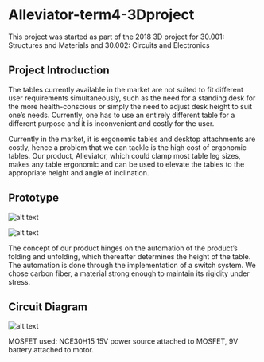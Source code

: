 # Alleviator-term4-3Dproject

This project was started as part of the 2018 3D project for 30.001: Structures and Materials and 30.002: Circuits and Electronics

## Project Introduction
The tables currently available in the market are not suited to fit different user requirements simultaneously, such as the need for a standing desk for the more health-conscious or simply the need to adjust desk height to suit one’s needs. Currently, one has to use an entirely different table for a different purpose and it is inconvenient and costly for the user.  
 
Currently in the market, it is ergonomic tables and desktop attachments are costly, hence a problem that we can tackle is the high cost of ergonomic tables. Our product, Alleviator, which could clamp most table leg sizes, makes any table ergonomic and can be used to elevate the tables to the appropriate height and angle of inclination.

## Prototype 
![alt text](http://github.com/weiying98/alleviator-term4-3Dproject/prototype1.png "Prototype")

![alt text](http://github.com/weiying98/alleviator-term4-3Dproject/prototype2.png "Prototype clamp")

The concept of our product hinges on the automation of the product’s folding and unfolding, which thereafter determines the height of the table. The automation is done through the implementation of a switch system. We chose carbon fiber, a material strong enough to maintain its rigidity under stress.

## Circuit Diagram
![alt text](http://github.com/weiying98/alleviator-term4-3Dproject/schemeit-project.png"Circuit")

MOSFET used: NCE30H15
15V power source attached to MOSFET, 9V battery attached to motor. 
